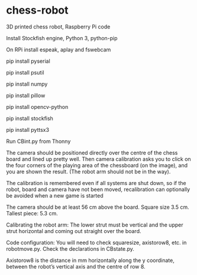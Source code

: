 # chess-robot
3D printed chess robot, Raspberry Pi code

Install Stockfish engine, Python 3, python-pip

On RPi install espeak, aplay and fswebcam

pip install pyserial

pip install psutil

pip install numpy

pip install pillow

pip install opencv-python

pip install stockfish

pip install pyttsx3


Run CBint.py from Thonny

The camera should be positioned directly over the centre of the chess board and lined up pretty well. Then camera calibration asks you to click on the four corners of the playing area of the chessboard (on the image), and you are shown the result. (The robot arm should not be in the way).

The calibration is remembered even if all systems are shut down, so if the robot, board and camera have not been moved, recalibration can optionally be avoided when a new game is started

The camera should be at least 56 cm above the board. Square size 3.5 cm. Tallest piece: 5.3 cm.

Calibrating the robot arm: The lower strut must be vertical and the upper strut horizontal and coming out straight over the board.

Code configuration: You will need to check squaresize, axistorow8, etc. in robotmove.py. Check the declarations in CBstate.py.

Axistorow8 is the distance in mm horizontally along the y coordinate, between the robot’s vertical axis and the centre of row 8. 
